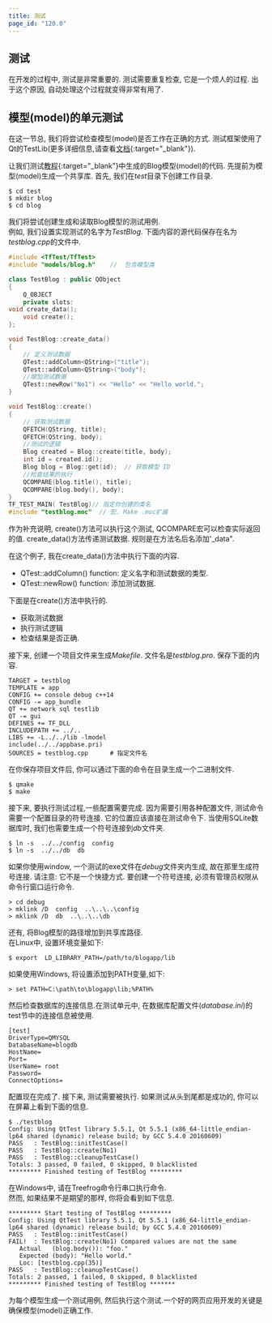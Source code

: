 ```yaml
---
title: 测试
page_id: "120.0"
---
```


## 测试

在开发的过程中, 测试是非常重要的. 测试需要重复检查, 它是一个烦人的过程. 出于这个原因, 自动处理这个过程就变得非常有用了.

## 模型(model)的单元测试

在这一节总, 我们将尝试检查模型(model)是否工作在正确的方式. 测试框架使用了Qt的TestLib(更多详细信息,请查看[文档](http://qt-project.org/doc/qt-5.0/qttestlib/qtest-overview.html){:target="_blank"}).

让我们测试[教程](/ch/user-guide/tutorial/index.html){:target="_blank"}中生成的Blog模型(model)的代码. 先提前为模型(model)生成一个共享库. 首先, 我们在*test*目录下创建工作目录.

```
$ cd test
$ mkdir blog
$ cd blog
```

我们将尝试创建生成和读取Blog模型的测试用例.<br>
例如, 我们设置实现测试的名字为*TestBlog*. 下面内容的源代码保存在名为*testblog.cpp*的文件中.

```c++
#include <TfTest/TfTest>
#include "models/blog.h"    //  包含模型类

class TestBlog : public QObject
{
    Q_OBJECT
    private slots:
void create_data();
    void create();
};

void TestBlog::create_data()
{
    // 定义测试数据
    QTest::addColumn<QString>("title");
    QTest::addColumn<QString>("body");
    //增加测试数据
    QTest::newRow("No1") << "Hello" << "Hello world.";
}

void TestBlog::create()
{
    // 获取测试数据
    QFETCH(QString, title);
    QFETCH(QString, body);
    //测试的逻辑
    Blog created = Blog::create(title, body);
    int id = created.id();
    Blog blog = Blog::get(id);  // 获取模型 ID
    //检查结果的执行
    QCOMPARE(blog.title(), title);
    QCOMPARE(blog.body(), body);
}
TF_TEST_MAIN( TestBlog)// 指定你创建的类名
#include "testblog.moc"  // 宏. Make .moc扩展
```

作为补充说明, create()方法可以执行这个测试, QCOMPARE宏可以检查实际返回的值. create_data()方法传递测试数据.
规则是在方法名后名添加'_data".

在这个例子, 我在create_data()方法中执行下面的内容.

* QTest::addColumn() function: 定义名字和测试数据的类型.
* QTest::newRow() function: 添加测试数据.

下面是在create()方法中执行的.

* 获取测试数据
* 执行测试逻辑
* 检查结果是否正确.

接下来, 创建一个项目文件来生成*Makefile*. 文件名是*testblog.pro*. 保存下面的内容.

```
TARGET = testblog
TEMPLATE = app
CONFIG += console debug c++14
CONFIG -= app_bundle
QT += network sql testlib
QT -= gui
DEFINES += TF_DLL
INCLUDEPATH += ../..
LIBS += -L../../lib -lmodel
include(../../appbase.pri)
SOURCES = testblog.cpp      # 指定文件名
```

在你保存项目文件后, 你可以通过下面的命令在目录生成一个二进制文件.

```
$ qmake
$ make
```

接下来, 要执行测试过程,一些配置需要完成.
因为需要引用各种配置文件, 测试命令需要一个配置目录的符号连接. 它的位置应该直接在测试命令下. 当使用SQLite数据库时, 我们也需要生成一个符号连接到*db*文件夹.

```
$ ln -s  ../../config  config
$ ln -s  ../../db  db
```

如果你使用window, 一个测试的exe文件在*debug*文件夹内生成, 故在那里生成符号连接. 请注意: 它不是一个快捷方式.
要创建一个符号连接, 必须有管理员权限从命令行窗口运行命令.

```
> cd debug
> mklink /D  config  ..\..\..\config
> mklink /D  db  ..\..\..\db
```

还有, 将Blog模型的路径增加到共享库路径.<br>
在Linux中, 设置环境变量如下:

```
$ export  LD_LIBRARY_PATH=/path/to/blogapp/lib
```

如果使用Windows, 将设置添加到PATH变量,如下:

```
> set PATH=C:\path\to\blogapp\lib;%PATH%
```

然后检查数据库的连接信息.在测试单元中, 在数据库配置文件(*database.ini*)的test节中的连接信息被使用.

```
[test]
DriverType=QMYSQL
DatabaseName=blogdb
HostName=
Port=
UserName= root
Password=
ConnectOptions=
```

配置现在完成了. 接下来, 测试需要被执行. 如果测试从头到尾都是成功的, 你可以在屏幕上看到下面的信息.

```
$ ./testblog
Config: Using QtTest library 5.5.1, Qt 5.5.1 (x86_64-little_endian-lp64 shared (dynamic) release build; by GCC 5.4.0 20160609)
PASS   : TestBlog::initTestCase()
PASS   : TestBlog::create(No1)
PASS   : TestBlog::cleanupTestCase()
Totals: 3 passed, 0 failed, 0 skipped, 0 blacklisted
********* Finished testing of TestBlog *********
```

在Windows中, 请在Treefrog命令行串口执行命令.<br>
然而, 如果结果不是期望的那样, 你将会看到如下信息.

```
********* Start testing of TestBlog *********
Config: Using QtTest library 5.5.1, Qt 5.5.1 (x86_64-little_endian-lp64 shared (dynamic) release build; by GCC 5.4.0 20160609)
PASS   : TestBlog::initTestCase()
FAIL!  : TestBlog::create(No1) Compared values are not the same
   Actual   (blog.body()): "foo."
   Expected (body): "Hello world."
   Loc: [testblog.cpp(35)]
PASS   : TestBlog::cleanupTestCase()
Totals: 2 passed, 1 failed, 0 skipped, 0 blacklisted
********* Finished testing of TestBlog *******
```

为每个模型生成一个测试用例, 然后执行这个测试.一个好的网页应用开发的关键是确保模型(model)正确工作.
